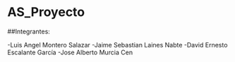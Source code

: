 # AS_Proyecto

##Integrantes:

-Luis Angel Montero Salazar
-Jaime Sebastian Laines Nabte
-David Ernesto Escalante García
-Jose Alberto Murcia Cen
